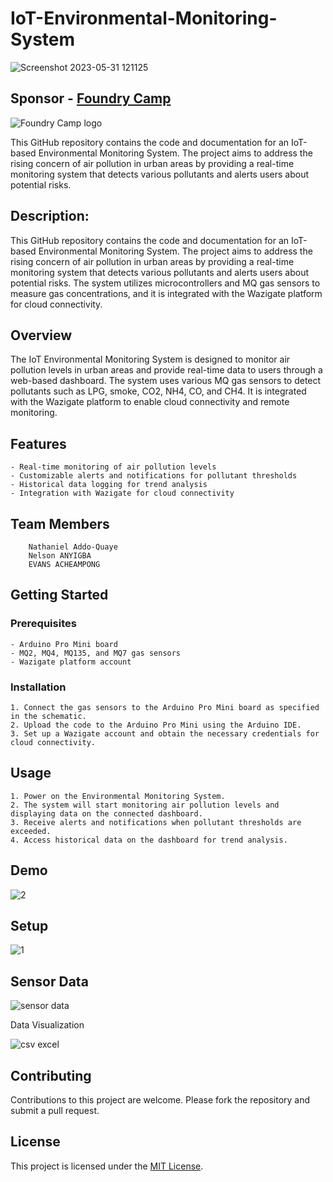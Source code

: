 # IoT-Environmental-Monitoring-System

![Screenshot 2023-05-31 121125](https://github.com/AWESOME04/IoT-Environmental-Monitoring-System/assets/102630199/5a6b6782-09d8-4730-b874-689ec1d82819)


## Sponsor - [Foundry Camp](https://foundry.camp/web/guest)

![Foundry Camp logo](https://github.com/AWESOME04/IoT-Environmental-Monitoring-System/assets/102630199/1bd4a2d7-be8e-4503-a09c-4d6e039758a7)

This GitHub repository contains the code and documentation for an IoT-based Environmental Monitoring System. The project aims to address the rising concern of air pollution in urban areas by providing a real-time monitoring system that detects various pollutants and alerts users about potential risks. 

## Description:
This GitHub repository contains the code and documentation for an IoT-based Environmental Monitoring System. The project aims to address the rising concern of air pollution in urban areas by providing a real-time monitoring system that detects various pollutants and alerts users about potential risks. The system utilizes microcontrollers and MQ gas sensors to measure gas concentrations, and it is integrated with the Wazigate platform for cloud connectivity.


## Overview

The IoT Environmental Monitoring System is designed to monitor air pollution levels in urban areas and provide real-time data to users through a web-based dashboard. The system uses various MQ gas sensors to detect pollutants such as LPG, smoke, CO2, NH4, CO, and CH4. It is integrated with the Wazigate platform to enable cloud connectivity and remote monitoring.

## Features
    
    - Real-time monitoring of air pollution levels
    - Customizable alerts and notifications for pollutant thresholds
    - Historical data logging for trend analysis
    - Integration with Wazigate for cloud connectivity

## Team Members

        Nathaniel Addo-Quaye
        Nelson ANYIGBA
        EVANS ACHEAMPONG


## Getting Started

### Prerequisites

    - Arduino Pro Mini board
    - MQ2, MQ4, MQ135, and MQ7 gas sensors
    - Wazigate platform account

### Installation

    1. Connect the gas sensors to the Arduino Pro Mini board as specified in the schematic.
    2. Upload the code to the Arduino Pro Mini using the Arduino IDE.
    3. Set up a Wazigate account and obtain the necessary credentials for cloud connectivity.

## Usage

    1. Power on the Environmental Monitoring System.
    2. The system will start monitoring air pollution levels and displaying data on the connected dashboard.
    3. Receive alerts and notifications when pollutant thresholds are exceeded.
    4. Access historical data on the dashboard for trend analysis.

## Demo

![2](https://github.com/AWESOME04/IoT-Environmental-Monitoring-System/assets/102630199/79e14557-28a0-422c-b27a-766ecea947a0)


## Setup

![1](https://github.com/AWESOME04/IoT-Environmental-Monitoring-System/assets/102630199/f46b1144-0edb-45a3-ba8b-c96e0c108ba6)

## Sensor Data

![sensor data](https://github.com/AWESOME04/IoT-Environmental-Monitoring-System/assets/102630199/ff63e11b-9bed-4c00-892d-4dcc4dc918c4)

Data Visualization

![csv excel](https://github.com/AWESOME04/IoT-Environmental-Monitoring-System/assets/102630199/ac285a9e-8203-42d2-b5d0-6d5d86a51f19)


## Contributing

Contributions to this project are welcome. Please fork the repository and submit a pull request.

## License

This project is licensed under the [MIT License](LICENSE).
